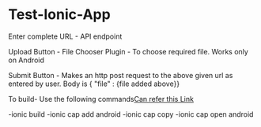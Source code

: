 # Test-Ionic-App

Enter complete URL - API endpoint

Upload Button - File Chooser Plugin - To choose required file. Works only on Android

Submit Button - Makes an http post request to the above given url as entered by user. Body is { "file" : {file added above}}

To build- Use the following commands[Can refer this Link](https://ionicframework.com/docs/angular/your-first-app/6-deploying-mobile)

-ionic build 
-ionic cap add android
-ionic cap copy
-ionic cap open android

